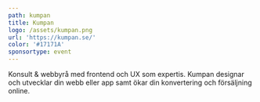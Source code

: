 ```yaml
---
path: kumpan
title: Kumpan
logo: /assets/kumpan.png
url: 'https://kumpan.se/'
color: '#17171A'
sponsortype: event
---
```

Konsult & webbyrå med frontend och UX som expertis. Kumpan designar och utvecklar din webb eller app samt ökar din konvertering och försäljning online.
